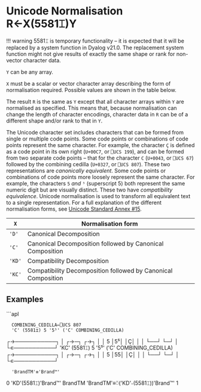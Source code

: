 <h1 class="heading"><span class="name">Unicode Normalisation</span> <span class="command">R←X(5581⌶)Y</span></h1>

!!! warning
    5581⌶ is temporary functionality – it is expected that it will be replaced by a system function in Dyalog v21.0. The replacement system function might not give results of exactly the same shape or rank for non-vector character data.

`Y` can be any array.

`X` must be a scalar or vector character array describing the form of normalisation required. Possible values are shown in the table below.

The result `R` is the same as `Y` except that all character arrays within `Y` are normalised as specified. This means that, because normalisation can change the length of character encodings, character data in `R` can be of a different shape and/or rank to that in `Y`.

The Unicode character set includes characters that can be formed from single or multiple code points. Some code points or combinations of code points represent the same character. For example, the character `Ç` is defined as a code point in its own right (`U+00C7`, or `⎕UCS 199`), and can be formed from two separate code points – that for the character `C` (`U+0043`, or `⎕UCS 67`) followed by the combining cedilla (`U+0327`, or `⎕UCS 807`). These two representations are _canonically equivalent_. Some code points or combinations of code points more loosely represent the same character. For example, the characters `5` *and* `⁵` (superscript 5) both represent the same numeric digit but are visually distinct. These two have _compatibility equivalence_. Unicode normalisation is used to transform all equivalent text to a single representation. For a full explanation of the different normalisation forms, see [Unicode Standard Annex #15](https://unicode.org/reports/tr15/).

|`X`   |Normalisation form|
|------|---|
|`'D'` |Canonical Decomposition
|`'C'` |Canonical Decomposition followed by Canonical Composition
|`'KD'`|Compatibility Decomposition
|`'KC'`|Compatibility Decomposition followed by Canonical Composition

<h2 class="example">Examples</h2>
```apl

      COMBINING_CEDILLA←⎕UCS 807
      'C' (5581⌶) 5 '5⁵' ('C' COMBINING_CEDILLA)
┌→───────────┐
│   ┌→─┐ ┌→┐ │
│ 5 │5⁵│ │Ç│ │
│   └──┘ └─┘ │
└∊───────────┘
      'KC' (5581⌶) 5 '5⁵' ('C' COMBINING_CEDILLA)
┌→───────────┐
│   ┌→─┐ ┌→┐ │
│ 5 │55│ │Ç│ │
│   └──┘ └─┘ │
└∊───────────┘

      'BrandTM'≡'Brand™'
0
      'KD'(5581⌶)'Brand™'
BrandTM
      'BrandTM'≡⍥('KD'∘(5581⌶))'Brand™'
1

```


